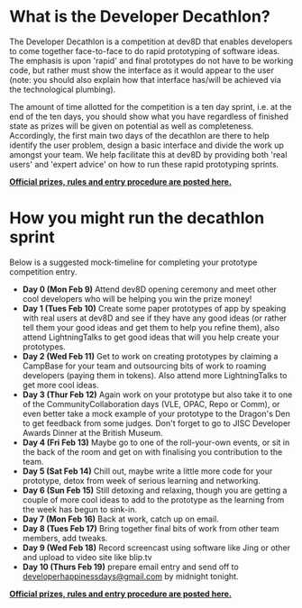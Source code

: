 # What is the Developer Decathlon? #

The Developer Decathlon is a competition at dev8D that enables developers to come together face-to-face to do rapid prototyping of software ideas.  The emphasis is upon 'rapid' and final prototypes do not have to be working code, but rather must show the interface as it would appear to the user (note: you should also explain how that interface has/will be achieved via the technological plumbing).

The amount of time allotted for the competition is a ten day sprint, i.e. at the end of the ten days, you should show what you have regardless of finished state as prizes will be given on potential as well as completeness.  Accordingly, the first main two days of the decathlon are there to help identify the user problem, design a basic interface and divide the work up amongst your team.  We help facilitate this at dev8D by providing both 'real users' and 'expert advice' on how to run these rapid prototyping sprints.

**[Official prizes, rules and entry procedure are posted here.](http://docs.google.com/View?docID=dfccf5n6_225cng53tmz&revision=_latest#The_Developer_Decathlon)**

# How you might run the decathlon sprint #
Below is a suggested mock-timeline for completing your prototype competition entry.

  * **Day 0 (Mon Feb 9)** Attend dev8D opening ceremony and meet other cool developers who will be helping you win the prize money!
  * **Day 1 (Tues Feb 10)** Create some paper prototypes of app by speaking with real users at dev8D and see if they have any good ideas (or rather tell them your good ideas and get them to help you refine them), also attend LightningTalks to get good ideas that will you help create your prototypes.
  * **Day 2 (Wed Feb 11)** Get to work on creating prototypes by claiming a CampBase for your team and outsourcing bits of work to roaming developers (paying them in tokens).  Also attend more LightningTalks to get more cool ideas.
  * **Day 3 (Thur Feb 12)** Again work on your prototype but also take it to one of the CommunityCollaboration days (VLE, OPAC, Repo or Comm), or even better take a mock example of your prototype to the Dragon's Den to get feedback from some judges.  Don't forget to go to JISC Developer Awards Dinner at the British Museum.
  * **Day 4 (Fri Feb 13)** Maybe go to one of the roll-your-own events, or sit in the back of the room and get on with finalising you contribution to the team.
  * **Day 5 (Sat Feb 14)** Chill out, maybe write a little more code for your prototype, detox from week of serious learning and networking.
  * **Day 6 (Sun Feb 15)** Still detoxing and relaxing, though you are getting a couple of more cool ideas to add to the prototype as the learning from the week has begun to sink-in.
  * **Day 7 (Mon Feb 16)** Back at work, catch up on email.
  * **Day 8 (Tues Feb 17)** Bring together final bits of work from other team members, add tweaks.
  * **Day 9 (Wed Feb 18)** Record screencast using software like Jing or other and upload to video site like blip.tv
  * **Day 10 (Thurs Feb 19)** prepare email entry and send off to developerhappinessdays@gmail.com by midnight tonight.

**[Official prizes, rules and entry procedure are posted here.](http://docs.google.com/View?docID=dfccf5n6_225cng53tmz&revision=_latest#The_Developer_Decathlon)**